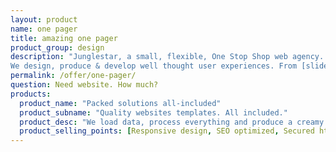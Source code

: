 ```yaml
---
layout: product
name: one pager
title: amazing one pager
product_group: design
description: "Junglestar, a small, flexible, One Stop Shop web agency. We do information architecture, screen design, deploy. Packed solutions all-included. Or top quality custom designs on the cheap. We help companies and individuals organize their communication. We grow relationships with clients.
We design, produce & develop well thought user experiences. From [slide shows](http://revealing.junglestar.org/#/8/1) to [offline ready web apps]"
permalink: /offer/one-pager/
question: Need website. How much?
products:
  product_name: "Packed solutions all-included"
  product_subname: "Quality websites templates. All included."
  product_desc: "We load data, process everything and produce a creamy website ready to compete."
  product_selling_points: [Responsive design, SEO optimized, Secured https included, CDN global coverage, Social media friendly]
---
```

